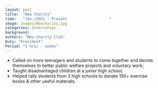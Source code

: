 ```yaml
---
layout: post
title:  "New Charity"
time:   "Jan./2021 - Present                   "
image: images/Newcharity.jpg
categories: Internships
background: 
authors: "New Charity Club"
Duty: "President"
Period: "2 hrs/ - weeks"
---
```

- Called on more teenagers and students to come together and devote themselves to better public welfare projects and voluntary work;
- Taught disadvantaged children at a junior high school;
- Helped rally students from 3 high schools to donate 150+ exercise books & other useful materials.